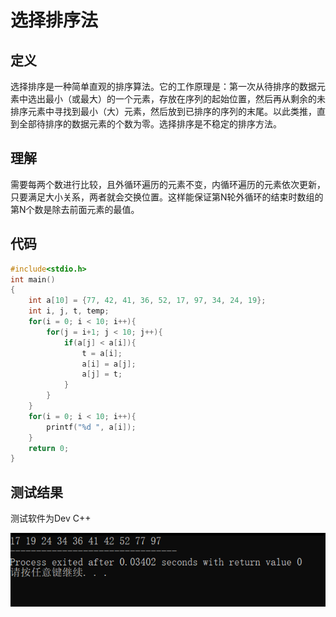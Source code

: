 # 选择排序法
## 定义
选择排序是一种简单直观的排序算法。它的工作原理是：第一次从待排序的数据元素中选出最小（或最大）的一个元素，存放在序列的起始位置，然后再从剩余的未排序元素中寻找到最小（大）元素，然后放到已排序的序列的末尾。以此类推，直到全部待排序的数据元素的个数为零。选择排序是不稳定的排序方法。
## 理解
需要每两个数进行比较，且外循环遍历的元素不变，内循环遍历的元素依次更新，只要满足大小关系，两者就会交换位置。这样能保证第N轮外循环的结束时数组的第N个数是除去前面元素的最值。
## 代码
```c
#include<stdio.h>
int main()
{
	int a[10] = {77, 42, 41, 36, 52, 17, 97, 34, 24, 19};
	int i, j, t, temp;
	for(i = 0; i < 10; i++){
		for(j = i+1; j < 10; j++){
			if(a[j] < a[i]){
				t = a[i];
				a[i] = a[j];
				a[j] = t;
			}
		}
	}
	for(i = 0; i < 10; i++){
		printf("%d ", a[i]);
	}
	return 0;
}
```
## 测试结果
测试软件为Dev C++

![选择排序法示例](https://github.com/xycg529/Summer/blob/master/3.%E4%BA%8C%E5%88%86%E6%9F%A5%E6%89%BE%E6%B3%95%E4%B8%8E%E6%8E%92%E5%BA%8F/pictures/%E9%80%89%E6%8B%A9%E6%8E%92%E5%BA%8F%E6%B3%95%E7%A4%BA%E4%BE%8B.PNG)
